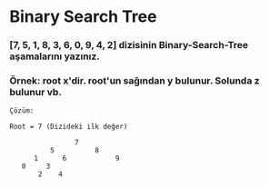 # Binary Search Tree

### [7, 5, 1, 8, 3, 6, 0, 9, 4, 2] dizisinin Binary-Search-Tree aşamalarını yazınız.

### Örnek: root x'dir. root'un sağından y bulunur. Solunda z bulunur vb.

````
Çözüm:

Root = 7 (Dizideki ilk değer)

                7
          5          8
      1      6            9
   0     3
       2    4

````
